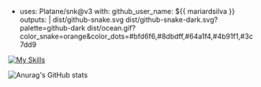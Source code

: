 - uses: Platane/snk@v3
  with:
    github_user_name: ${{ mariardsilva }}
    outputs: |
      dist/github-snake.svg
      dist/github-snake-dark.svg?palette=github-dark
      dist/ocean.gif?color_snake=orange&color_dots=#bfd6f6,#8dbdff,#64a1f4,#4b91f1,#3c7dd9

[![My Skills](https://skillicons.dev/icons?i=java,git,bitbucket,c,express,figma,jenkins,linux,mongodb,postgres,js,html,css)](https://skillicons.dev)

![Anurag's GitHub stats](https://github-readme-stats.vercel.app/api?username=mariardsilva&show_icons=true&theme=synthwave)
